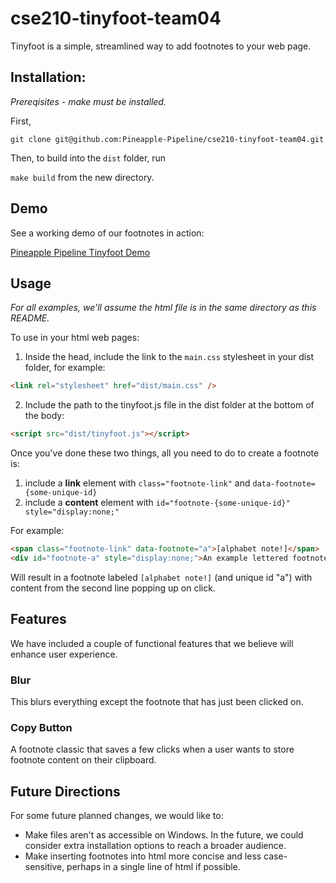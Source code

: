 # cse210-tinyfoot-team04

Tinyfoot is a simple, streamlined way to add footnotes to your web page.

## Installation:

*Prereqisites - make must be installed.*

First,

`git clone git@github.com:Pineapple-Pipeline/cse210-tinyfoot-team04.git`

Then, to build into the `dist` folder, run

`make build` from the new directory.

## Demo

See a working demo of our footnotes in action:

[Pineapple Pipeline Tinyfoot Demo](https://pineapple-pipeline.github.io/cse210-tinyfoot-team04/demo/tinyfoot_demo.html)

## Usage

*For all examples, we'll assume the html file is in the same directory as this README.*

To use in your html web pages:

1. Inside the head, include the link to the `main.css` stylesheet in your dist folder, for example:
```html
<link rel="stylesheet" href="dist/main.css" />
```

2. Include the path to the tinyfoot.js file in the dist folder at the bottom of the body:
```html
<script src="dist/tinyfoot.js"></script> 
```

Once you've done these two things, all you need to do to create a footnote is:

1. include a **link** element with `class="footnote-link"` and `data-footnote={some-unique-id}`
2. include a **content** element with `id="footnote-{some-unique-id}" style="display:none;"`

For example:

```html
<span class="footnote-link" data-footnote="a">[alphabet note!]</span>
<div id="footnote-a" style="display:none;">An example lettered footnote.</div>
```

Will result in a footnote labeled `[alphabet note!]` (and unique id "a") with content from the second line popping up on click.

## Features

We have included a couple of functional features that we believe will enhance user experience.

### Blur

This blurs everything except the footnote that has just been clicked on.

### Copy Button

A footnote classic that saves a few clicks when a user wants to store footnote content on their clipboard.

## Future Directions

For some future planned changes, we would like to:

* Make files aren't as accessible on Windows. In the future, we could consider extra installation options to reach a broader audience.
* Make inserting footnotes into html more concise and less case-sensitive, perhaps in a single line of html if possible.